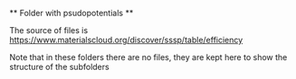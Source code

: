 ** Folder with psudopotentials **

The source of files is https://www.materialscloud.org/discover/sssp/table/efficiency

Note that in these folders there are no files, they are kept here to show the structure of the subfolders
